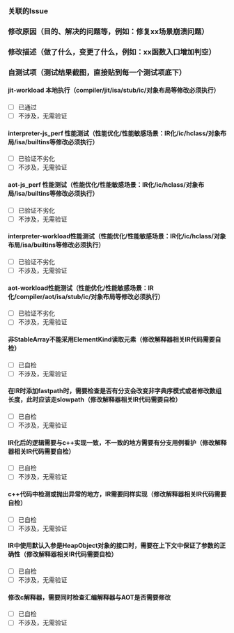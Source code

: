 ### 关联的Issue

### 修改原因（目的、解决的问题等，例如：修复xx场景崩溃问题）

### 修改描述（做了什么，变更了什么，例如：xx函数入口增加判空）

### 自测试项（测试结果截图，直接贴到每一个测试项底下）
#### jit-workload 本地执行（compiler/jit/isa/stub/ic/对象布局等修改必须执行）
- [ ] 已通过
- [ ] 不涉及，无需验证
#### interpreter-js_perf 性能测试（性能优化/性能敏感场景：IR化/ic/hclass/对象布局/isa/builtins等修改必须执行）
- [ ] 已验证不劣化
- [ ] 不涉及，无需验证
#### aot-js_perf 性能测试（性能优化/性能敏感场景：IR化/ic/hclass/对象布局/isa/builtins等修改必须执行）
- [ ] 已验证不劣化
- [ ] 不涉及，无需验证
#### interpreter-workload性能测试（性能优化/性能敏感场景：IR化/ic/hclass/对象布局/isa/builtins等修改必须执行）
- [ ] 已验证不劣化
- [ ] 不涉及，无需验证
#### aot-workload性能测试（性能优化/性能敏感场景：IR化/compiler/aot/isa/stub/ic/对象布局等修改必须执行）
- [ ] 已验证不劣化
- [ ] 不涉及，无需验证
#### 非StableArray不能采用ElementKind读取元素（修改解释器相关IR代码需要自检）
- [ ] 已自检
- [ ] 不涉及，无需验证
#### 在IR时添加fastpath时，需要检查是否有分支会改变非字典序模式或者修改数组长度，此时应该走slowpath（修改解释器相关IR代码需要自检）
- [ ] 已自检
- [ ] 不涉及，无需验证
#### IR化后的逻辑需要与c++实现一致，不一致的地方需要有分支用例看护（修改解释器相关IR代码需要自检）
- [ ] 已自检
- [ ] 不涉及，无需验证
#### c++代码中检测或抛出异常的地方，IR需要同样实现（修改解释器相关IR代码需要自检）
- [ ] 已自检
- [ ] 不涉及，无需验证
#### IR中使用默认入参是HeapObject对象的接口时，需要在上下文中保证了参数的正确性（修改解释器相关IR代码需要自检）
- [ ] 已自检
- [ ] 不涉及，无需验证
#### 修改c解释器，需要同时检查汇编解释器与AOT是否需要修改
- [ ] 已自检
- [ ] 不涉及，无需验证
